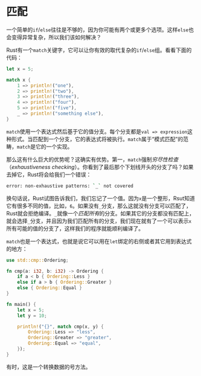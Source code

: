 # 匹配
一个简单的`if`/`else`往往是不够的，因为你可能有两个或更多个选项。这样`else`也会变得异常复杂，所以我们该如何解决？

Rust有一个`match`关键字，它可以让你有效的取代复杂的`if`/`else`组。看看下面的代码：

```rust
let x = 5;

match x {
    1 => println!("one"),
    2 => println!("two"),
    3 => println!("three"),
    4 => println!("four"),
    5 => println!("five"),
    _ => println!("something else"),
}
```

`match`使用一个表达式然后基于它的值分支。每个分支都是`val => expression`这种形式。当匹配到一个分支，它的表达式将被执行。`match`属于“模式匹配”的范畴，`match`是它的一个实现。

那么这有什么巨大的优势呢？这确实有优势。第一，`match`强制*穷尽性检查*（*exhaustiveness checking*）。你看到了最后那个下划线开头的分支了吗？如果去掉它，Rust将会给我们一个错误：

```bash
error: non-exhaustive patterns: `_` not covered
```

换句话说，Rust试图告诉我们，我们忘记了一个值。因为`x`是一个整形，Rsut知道它有很多不同的值，比如，`6`。如果没有`_`分支，那么这就没有分支可以匹配了，Rust就会拒绝编译。`_`就像一个*匹配所有*的分支。如果其它的分支都没有匹配上，就会选择`_`分支，并且因为我们匹配所有的分支，我们现在就有了一个可以表示`x`所有可能的值的分支了，这样我们的程序就能顺利编译了。

`match`也是一个表达式，也就是说它可以用在`let`绑定的右侧或者其它用到表达式的地方：

```rust
use std::cmp::Ordering;

fn cmp(a: i32, b: i32) -> Ordering {
    if a < b { Ordering::Less }
    else if a > b { Ordering::Greater }
    else { Ordering::Equal }
}

fn main() {
    let x = 5;
    let y = 10;

    println!("{}", match cmp(x, y) {
        Ordering::Less => "less",
        Ordering::Greater => "greater",
        Ordering::Equal => "equal",
    });
}
```

有时，这是一个转换数据的号方法。
